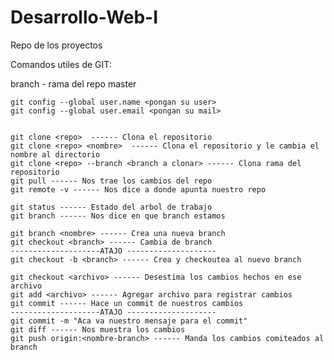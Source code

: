 # Desarrollo-Web-I
Repo de los proyectos

Comandos utiles de GIT:


branch - rama del repo master

    
    git config --global user.name <pongan su user>
    git config --global user.email <pongan su mail>


    git clone <repo>  ------ Clona el repositorio
    git clone <repo> <nombre>  ------ Clona el repositorio y le cambia el nombre al directorio
    git clone <repo> --branch <branch a clonar> ------ Clona rama del repositorio
    git pull ------ Nos trae los cambios del repo
    git remote -v ------ Nos dice a donde apunta nuestro repo

    git status ------ Estado del arbol de trabajo
    git branch ------ Nos dice en que branch estamos
    
    git branch <nombre> ------ Crea una nueva branch
    git checkout <branch> ------ Cambia de branch
    --------------------ATAJO --------------------
    git checkout -b <branch> ------ Crea y checkoutea al nuevo branch
    
    git checkout <archivo> ------ Desestima los cambios hechos en ese archivo
    git add <archivo> ------ Agregar archivo para registrar cambios
    git commit ------ Hace un commit de nuestros cambios
    --------------------ATAJO --------------------
    git commit -m "Aca va nuestro mensaje para el commit"
    git diff ------ Nos muestra los cambios
    git push origin:<nombre-branch> ------ Manda los cambios comiteados al branch
